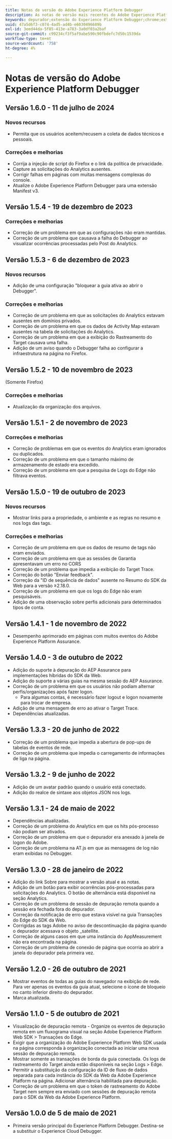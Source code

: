 ```yaml
---
title: Notas de versão do Adobe Experience Platform Debugger
description: As notas de versão mais recentes do Adobe Experience Platform Debugger.
keywords: depurador;extensão do Experience Platform Debugger;chrome;extensão;notas de versão
uuid: 47a5d6f3-c074-4ad5-ad4b-e6030496689b
exl-id: 3eed44da-5f85-413e-a783-3a0df03a2baf
source-git-commit: c99234cf3f5af9abe590c90fbdefc7d50c1539da
workflow-type: tm+mt
source-wordcount: '758'
ht-degree: 4%

---
```


# Notas de versão do Adobe Experience Platform Debugger

## Versão 1.6.0 - 11 de julho de 2024

### Novos recursos

* Permita que os usuários aceitem/recusem a coleta de dados técnicos e pessoais.

### Correções e melhorias

* Corrija a injeção de script do Firefox e o link da política de privacidade.
* Capture as solicitações do Analytics ausentes.
* Corrigir falhas em páginas com muitas mensagens complexas do console.
* Atualize o Adobe Experience Platform Debugger para uma extensão Manifest v3.

## Versão 1.5.4 - 19 de dezembro de 2023

### Correções e melhorias

* Correção de um problema em que as configurações não eram mantidas.
* Correção de um problema que causava a falha do Debugger ao visualizar ocorrências processadas pelo Post do Analytics.

## Versão 1.5.3 - 6 de dezembro de 2023

### Novos recursos

* Adição de uma configuração &quot;bloquear a guia ativa ao abrir o Debugger&quot;.

### Correções e melhorias

* Correção de um problema em que as solicitações do Analytics estavam ausentes em domínios privados.
* Correção de um problema em que os dados de Activity Map estavam ausentes na tabela de solicitações do Analytics.
* Correção de um problema em que a exibição do Rastreamento do Target causava uma falha.
* Adição de um aviso quando o Debugger falha ao configurar a infraestrutura na página no Firefox.

## Versão 1.5.2 - 10 de novembro de 2023

(Somente Firefox)

### Correções e melhorias

* Atualização da organização dos arquivos.

## Versão 1.5.1 - 2 de novembro de 2023

### Correções e melhorias

* Correção de problemas em que os eventos do Analytics eram ignorados ou duplicados.
* Correção de um problema em que o tamanho máximo de armazenamento de estado era excedido.
* Correção de um problema em que a pesquisa de Logs do Edge não filtrava eventos.

## Versão 1.5.0 - 19 de outubro de 2023

### Novos recursos

* Mostrar links para a propriedade, o ambiente e as regras no resumo e nos logs das tags.

### Correções e melhorias

* Correção de um problema em que os dados de resumo de tags não eram enviados.
* Correção de um problema em que as sessões de Garantia apresentavam um erro no CORS
* Correção de um problema que impedia a exibição do Target Trace.
* Correção do botão &quot;Enviar feedback&quot;.
* Correção da &quot;ID de sequência de dados&quot; ausente no Resumo do SDK da Web para a versão ≥2.18.0.
* Correção de um problema em que os logs do Edge não eram pesquisáveis.
* Adição de uma observação sobre perfis adicionais para determinados tipos de conta.

## Versão 1.4.1 - 1 de novembro de 2022

* Desempenho aprimorado em páginas com muitos eventos do Adobe Experience Platform Assurance.

## Versão 1.4.0 - 3 de outubro de 2022

* Adição do suporte à depuração do AEP Assurance para implementações híbridas do SDK da Web.
* Adição do suporte a várias guias na mesma sessão do AEP Assurance.
* Correção de um problema em que os usuários não podiam alternar perfis/organizações após fazer logon.
   * Para algumas contas, é necessário fazer logout e logon novamente para trocar de empresa.
* Adição de uma mensagem de erro ao ativar o Target Trace.
* Dependências atualizadas.

## Versão 1.3.3 - 20 de junho de 2022

* Correção de um problema que impedia a abertura de pop-ups de tabelas de eventos de rede.
* Correção de um problema que impedia o carregamento de informações de liga na página.

## Versão 1.3.2 - 9 de junho de 2022

* Adição de um avatar padrão quando o usuário está conectado.
* Adição do realce de sintaxe aos objetos JSON nos logs.

## Versão 1.3.1 - 24 de maio de 2022

* Dependências atualizadas.
* Correção de um problema do Analytics em que os hits pós-processo não podiam ser ativados.
* Correção de um problema em que o depurador era anexado à janela de logon do Adobe.
* Correção de um problema na AT.js em que as mensagens de log não eram exibidas no Debugger.

## Versão 1.3.0 - 28 de janeiro de 2022

* Adição do link Sobre para mostrar a versão atual e as notas.
* Adição de um botão para exibir ocorrências pós-processadas para solicitações do Analytics. O botão de alternância está disponível na seção Analytics.
* Correção de um problema de sessão de depuração remota quando a sessão era fechada fora do depurador.
* Correção da notificação de erro que estava visível na guia Transações do Edge do SDK da Web.
* Corrigidas as tags Adobe no aviso de descontinuação da página quando o depurador acessava o objeto _satellite.
* Correção de alguns casos em que uma instância do AppMeasurement não era encontrada na página.
* Correção de um problema de conexão de página que ocorria ao abrir a janela do depurador pela primeira vez.

## Versão 1.2.0 - 26 de outubro de 2021

* Mostrar eventos de todas as guias do navegador na exibição de rede. Para ver apenas os eventos da guia atual, selecione o ícone de bloqueio no canto inferior direito do depurador.
* Marca atualizada.

## Versão 1.1.0 - 5 de outubro de 2021

* Visualização de depuração remota - Organize os eventos de depuração remota em um fluxograma visual na seção Adobe Experience Platform Web SDK > Transações do Edge.
* Exigir que a organização do Adobe Experience Platform Web SDK usada na página corresponda à organização conectada ao iniciar uma nova sessão de depuração remota.
* Mostrar somente as transações de borda da guia conectada. Os logs de rastreamento do Target ainda estão disponíveis na seção Logs > Edge.
* Permitir a substituição da configuração da ID de fluxo de dados separada para cada instância do SDK da Web da Adobe Experience Platform na página. Adicionar alternância habilitada para depuração.
* Correção de um problema em que o token de rastreamento do Adobe Target nem sempre era enviado com sessões de depuração remota para o SDK da Web da Adobe Experience Platform.

## Versão 1.0.0 de 5 de maio de 2021

* Primeira versão principal do Experience Platform Debugger. Destina-se a substituir o Experience Cloud Debugger.
